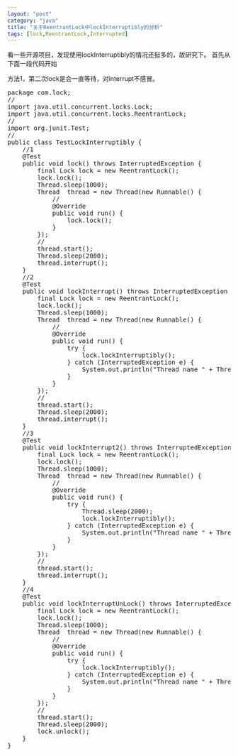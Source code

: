 ```yaml
---
layout: "post"
category: "java"
title: "关于ReentrantLock中lockInterruptibly的分析"
tags: [lock,ReentrantLock,Interrupted]
---
```


看一些开源项目，发现使用lockInterruptibly的情况还挺多的，故研究下。
首先从下面一段代码开始

方法1，第二次lock是会一直等待，对interrupt不感冒。

<pre class="prettyPrint">
package com.lock;
//
import java.util.concurrent.locks.Lock;
import java.util.concurrent.locks.ReentrantLock;
//
import org.junit.Test;
//
public class TestLockInterruptibly {
	//1
	@Test
	public void lock() throws InterruptedException {
		final Lock lock = new ReentrantLock();
		lock.lock();
		Thread.sleep(1000);
		Thread  thread = new Thread(new Runnable() {
			//
			@Override
			public void run() {
				lock.lock();
			}
		});
		//
		thread.start();
		Thread.sleep(2000);
		thread.interrupt();
	}
	//2
	@Test
	public void lockInterrupt() throws InterruptedException {
		final Lock lock = new ReentrantLock();
		lock.lock();
		Thread.sleep(1000);
		Thread  thread = new Thread(new Runnable() {
			//
			@Override
			public void run() {
				try {
					lock.lockInterruptibly();
				} catch (InterruptedException e) {
					System.out.println("Thread name " + Thread.currentThread().getName() + " is interrupted!");
				}
			}
		});
		//
		thread.start();
		Thread.sleep(2000);
		thread.interrupt();
	}
	//3
	@Test
	public void lockInterrupt2() throws InterruptedException {
		final Lock lock = new ReentrantLock();
		lock.lock();
		Thread.sleep(1000);
		Thread  thread = new Thread(new Runnable() {
			//
			@Override
			public void run() {
				try {
					Thread.sleep(2000);
					lock.lockInterruptibly();
				} catch (InterruptedException e) {
					System.out.println("Thread name " + Thread.currentThread().getName() + " is interrupted!");
				}
			}
		});
		//
		thread.start();
		thread.interrupt();
	}
	//4
	@Test
	public void lockInterruptUnLock() throws InterruptedException {
		final Lock lock = new ReentrantLock();
		lock.lock();
		Thread.sleep(1000);
		Thread  thread = new Thread(new Runnable() {
			//
			@Override
			public void run() {
				try {
					lock.lockInterruptibly();
				} catch (InterruptedException e) {
					System.out.println("Thread name " + Thread.currentThread().getName() + " is interrupted!");
				}
			}
		});
		//
		thread.start();
		Thread.sleep(2000);
		lock.unlock();
	}
}
</pre>
